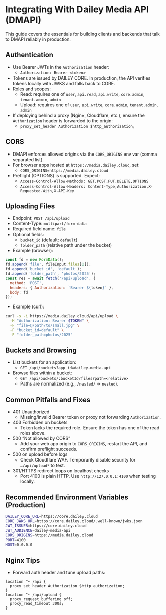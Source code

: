 # Integrating With Dailey Media API (DMAPI)

This guide covers the essentials for building clients and backends that talk to DMAPI reliably in production.

## Authentication

- Use Bearer JWTs in the `Authorization` header:
  - `Authorization: Bearer <token>`
- Tokens are issued by DAILEY CORE. In production, the API verifies tokens locally with JWKS and falls back to CORE.
- Roles and scopes:
  - Read: requires one of `user`, `api.read`, `api.write`, `core.admin`, `tenant.admin`, `admin`
  - Upload: requires one of `user`, `api.write`, `core.admin`, `tenant.admin`, `admin`
- If deploying behind a proxy (Nginx, Cloudflare, etc.), ensure the `Authorization` header is forwarded to the origin:
  - `proxy_set_header Authorization $http_authorization;`

## CORS

- DMAPI enforces allowed origins via the `CORS_ORIGINS` env var (comma separated list).
- For browser apps hosted at `https://media.dailey.cloud`, set:
  - `CORS_ORIGINS=https://media.dailey.cloud`
- Preflight (OPTIONS) is supported. Expect:
  - `Access-Control-Allow-Methods: GET,POST,PUT,DELETE,OPTIONS`
  - `Access-Control-Allow-Headers: Content-Type,Authorization,X-Requested-With,X-API-Key`

## Uploading Files

- Endpoint: `POST /api/upload`
- Content-Type: `multipart/form-data`
- Required field name: `file`
- Optional fields:
  - `bucket_id` (default: `default`)
  - `folder_path` (relative path under the bucket)
- Example (browser):
```js
const fd = new FormData();
fd.append('file', fileInput.files[0]);
fd.append('bucket_id', 'default');
fd.append('folder_path', 'photos/2025');
const res = await fetch('/api/upload', {
  method: 'POST',
  headers: { Authorization: `Bearer ${token}` },
  body: fd
});
```
- Example (curl):
```bash
curl -s -i https://media.dailey.cloud/api/upload \
  -H "Authorization: Bearer $TOKEN" \
  -F "file=@/path/to/small.jpg" \
  -F "bucket_id=default" \
  -F "folder_path=photos/2025"
```

## Buckets and Browsing

- List buckets for an application:
  - `GET /api/buckets?app_id=dailey-media-api`
- Browse files within a bucket:
  - `GET /api/buckets/:bucketId/files?path=<relative>`
  - Paths are normalized (e.g., `/nested/` → `nested`).

## Common Pitfalls and Fixes

- 401 Unauthorized
  - Missing/invalid Bearer token or proxy not forwarding `Authorization`.
- 403 Forbidden on buckets
  - Token lacks the required role. Ensure the token has one of the read roles above.
- 500 “Not allowed by CORS”
  - Add your web app origin to `CORS_ORIGINS`, restart the API, and confirm preflight succeeds.
- 500 on upload before logs
  - Check Cloudflare WAF. Temporarily disable security for `…/api/upload*` to test.
- 301/HTTPS redirect loops on localhost checks
  - Port 4100 is plain HTTP. Use `http://127.0.0.1:4100` when testing locally.

## Recommended Environment Variables (Production)

```bash
DAILEY_CORE_URL=https://core.dailey.cloud
CORE_JWKS_URL=https://core.dailey.cloud/.well-known/jwks.json
JWT_ISSUER=https://core.dailey.cloud
JWT_AUDIENCE=dailey-media-api
CORS_ORIGINS=https://media.dailey.cloud
PORT=4100
HOST=0.0.0.0
```

## Nginx Tips

- Forward auth header and tune upload paths:
```nginx
location ^~ /api {
  proxy_set_header Authorization $http_authorization;
}
location ^~ /api/upload {
  proxy_request_buffering off;
  proxy_read_timeout 300s;
}
```

